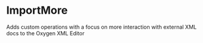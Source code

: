 # ImportMore
Adds custom operations with a focus on more interaction with external XML docs to the Oxygen XML Editor 

